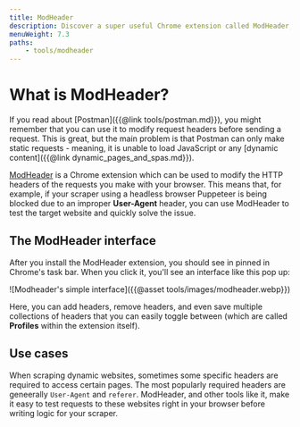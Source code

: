 ```yaml
---
title: ModHeader
description: Discover a super useful Chrome extension called ModHeader, which allows you to modify your browser's HTTP request headers.
menuWeight: 7.3
paths:
    - tools/modheader
---
```


# [](#what-is-modheader) What is ModHeader?

If you read about [Postman]({{@link tools/postman.md}}), you might remember that you can use it to modify request headers before sending a request. This is great, but the main problem is that Postman can only make static requests - meaning, it is unable to load JavaScript or any [dynamic content]({{@link dynamic_pages_and_spas.md}}).

[ModHeader](https://chrome.google.com/webstore/detail/modheader/idgpnmonknjnojddfkpgkljpfnnfcklj?hl=en) is a Chrome extension which can be used to modify the HTTP headers of the requests you make with your browser. This means that, for example, if your scraper using a headless browser Puppeteer is being blocked due to an improper **User-Agent** header, you can use ModHeader to test the target website and quickly solve the issue.

## [](#interface) The ModHeader interface

After you install the ModHeader extension, you should see in pinned in Chrome's task bar. When you click it, you'll see an interface like this pop up:

![Modheader's simple interface]({{@asset tools/images/modheader.webp}})

Here, you can add headers, remove headers, and even save multiple collections of headers that you can easily toggle between (which are called **Profiles** within the extension itself).

## [](#use-cases) Use cases

When scraping dynamic websites, sometimes some specific headers are required to access certain pages. The most popularly required headers are geneerally `User-Agent` and `referer`. ModHeader, and other tools like it, make it easy to test requests to these websites right in your browser before writing logic for your scraper.